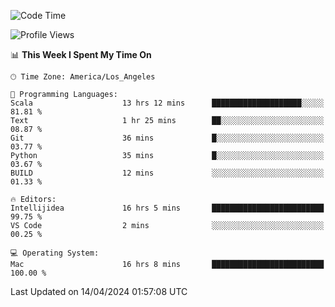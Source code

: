 <!--START_SECTION:waka-->
![Code Time](http://img.shields.io/badge/Code%20Time-940%20hrs%2027%20mins-blue)

![Profile Views](http://img.shields.io/badge/Profile%20Views-0-blue)

📊 **This Week I Spent My Time On** 

```text
🕑︎ Time Zone: America/Los_Angeles

💬 Programming Languages: 
Scala                    13 hrs 12 mins      ████████████████████░░░░░   81.81 % 
Text                     1 hr 25 mins        ██░░░░░░░░░░░░░░░░░░░░░░░   08.87 % 
Git                      36 mins             █░░░░░░░░░░░░░░░░░░░░░░░░   03.77 % 
Python                   35 mins             █░░░░░░░░░░░░░░░░░░░░░░░░   03.67 % 
BUILD                    12 mins             ░░░░░░░░░░░░░░░░░░░░░░░░░   01.33 % 

🔥 Editors: 
Intellijidea             16 hrs 5 mins       █████████████████████████   99.75 % 
VS Code                  2 mins              ░░░░░░░░░░░░░░░░░░░░░░░░░   00.25 % 

💻 Operating System: 
Mac                      16 hrs 8 mins       █████████████████████████   100.00 % 
```


 Last Updated on 14/04/2024 01:57:08 UTC
<!--END_SECTION:waka-->
